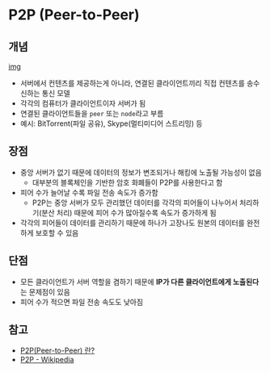 # P2P (Peer-to-Peer)

## 개념

[img](img/peer-to-peer.png)

- 서버에서 컨텐츠를 제공하는게 아니라, 연결된 클라이언트끼리 직접 컨텐츠를 송수신하는 통신 모델
- 각각의 컴퓨터가 클라이언트이자 서버가 됨
- 연결된 클라이언트들을 `peer` 또는 `node`라고 부름
- 예시: BitTorrent(파일 공유), Skype(멀티미디어 스트리밍) 등

## 장점
- 중앙 서버가 없기 때문에 데이터의 정보가 변조되거나 해킹에 노출될 가능성이 없음
  - 대부분의 블록체인을 기반한 암호 화폐들이 P2P를 사용한다고 함 
- 피어 수가 늘어날 수록 파일 전송 속도가 증가함
  - P2P는 중앙 서버가 모두 관리했던 데이터를 각각의 피어들이 나누어서 처리하기(분산 처리) 때문에 피어 수가 많아질수록 속도가 증가하게 됨
- 각각의 피어들이 데이터를 관리하기 때문에 하나가 고장나도 원본의 데이터를 완전하게 보호할 수 있음

## 단점
- 모든 클라이언트가 서버 역할을 겸하기 때문에 **IP가 다른 클라이언트에게 노출된다**는 문제점이 있음
- 피어 수가 적으면 파일 전송 속도도 낮아짐

## 참고
- [P2P(Peer-to-Peer) 란?](https://borntodevelop.tistory.com/entry/IT-지식-P2PPeer-to-Peer)
- [P2P - Wikipedia](https://ko.wikipedia.org/wiki/P2P)